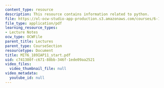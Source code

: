 ```yaml
---
content_type: resource
description: This resource contains information related to python.
file: https://ol-ocw-studio-app-production.s3.amazonaws.com/courses/6-189-a-gentle-introduction-to-programming-using-python-january-iap-2011/c741380fc67188bb346f1ede09aa2521_MIT6_189IAP11_start.pdf
file_type: application/pdf
learning_resource_types:
- Lecture Notes
ocw_type: OCWFile
parent_title: Lectures
parent_type: CourseSection
resourcetype: Document
title: MIT6_189IAP11_start.pdf
uid: c741380f-c671-88bb-346f-1ede09aa2521
video_files:
  video_thumbnail_file: null
video_metadata:
  youtube_id: null
---
```

